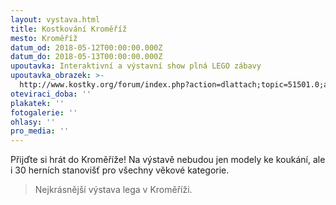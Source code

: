 ```yaml
---
layout: vystava.html
title: Kostkování Kroměříž
mesto: Kroměříž
datum_od: 2018-05-12T00:00:00.000Z
datum_do: 2018-05-13T00:00:00.000Z
upoutavka: Interaktivní a výstavní show plná LEGO zábavy
upoutavka_obrazek: >-
  http://www.kostky.org/forum/index.php?action=dlattach;topic=51501.0;attach=161323;image
oteviraci_doba: ''
plakatek: ''
fotogalerie: ''
ohlasy: ''
pro_media: ''
---
```

Přijďte si hrát do Kroměříže! Na výstavě nebudou jen modely ke koukání, ale i 30 herních stanovišť pro všechny věkové kategorie.

> Nejkrásnější výstava lega v Kroměříži.
